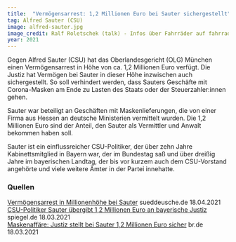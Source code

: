 ```yaml
---
title:  "Vermögensarrest: 1,2 Millionen Euro bei Sauter sichergestellt"
tag: Alfred Sauter (CSU)
image: alfred-sauter.jpg
image_credit: Ralf Roletschek (talk) - Infos über Fahrräder auf fahrradmonteur.de - Eigenes Werk, CC BY-SA 3.0 de, https://commons.wikimedia.org/w/index.php?curid=20330369
year: 2021
---
```


Gegen Alfred Sauter (CSU) hat das Oberlandesgericht (OLG) München einen Vermögensarrest in Höhe von ca. 1,2 Millionen Euro verfügt. Die Justiz hat Vermögen
bei Sauter in dieser Höhe inzwischen auch sichergestellt. So soll verhindert werden, dass Sauters Geschäfte mit Corona-Masken am Ende zu Lasten des Staats
oder der Steuerzahler:innen gehen.

Sauter war beteiligt an Geschäften mit Maskenlieferungen, die von einer Firma aus Hessen an deutsche Ministerien vermittelt wurden. Die 1,2 Millionen Euro
sind der Anteil, den Sauter als Vermittler und Anwalt bekommen haben soll.

Sauter ist ein einflussreicher CSU-Politiker, der über zehn Jahre Kabinettsmitglied in Bayern war, der im Bundestag saß und über dreißig Jahre im bayerischen Landtag,
der bis vor kurzem auch dem CSU-Vorstand angehörte und viele weitere Ämter in der Partei innehatte.

<!--more-->

### Quellen

[Vermögensarrest in Millionenhöhe bei Sauter][sz] sueddeusche.de 18.04.2021  
[CSU-Politiker Sauter übergibt 1,2 Millionen Euro an bayerische Justiz][spiegel] spiegel.de 18.03.2021  
[Maskenaffäre: Justiz stellt bei Sauter 1,2 Millionen Euro sicher][br] br.de 18.03.2021  

[spiegel]: https://www.spiegel.de/politik/deutschland/alfred-sauter-justiz-stellt-1-2-millionen-euro-bei-csu-politiker-wegen-sicher-a-c8e7c261-f676-445e-b8be-f39b7cb577dc
[sz]: https://www.sueddeutsche.de/bayern/maskenaffaere-sauter-csu-vermoegensarrest-1.5267903
[br]: https://www.br.de/nachrichten/bayern/maskenaffaere-justiz-stellt-bei-sauter-1-2-millionen-euro-sicher,SUvu2MP
